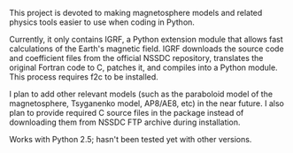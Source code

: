 This project is devoted to making magnetosphere models and related physics tools easier to use when coding in Python.

Currently, it only contains IGRF, a Python extension module that allows fast calculations of the Earth's magnetic field. IGRF downloads the source code and coefficient files from the official NSSDC repository, translates the original Fortran code to C, patches it, and compiles into a Python module. This process requires f2c to be installed.

I plan to add other relevant models (such as the paraboloid model of the magnetosphere, Tsyganenko model, AP8/AE8, etc) in the near future.
I also plan to provide required C source files in the package instead of downloading them from NSSDC FTP archive during installation.

Works with Python 2.5; hasn't been tested yet with other versions.